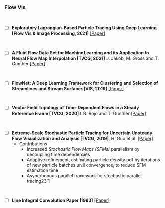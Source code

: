 ### Flow Vis

<br>

- [ ] **Exploratory Lagrangian-Based Particle Tracing Using Deep Learning [Flow Vis & Image Processing, 2021]** [[Paper]](pdfs/2110.08338.pdf)

<br>

- [ ] **A Fluid Flow Data Set for Machine Learning and its Application to Neural Flow Map Interpolation [TVCG, 2021]** J. Jakob, M. Gross and T. Günther [[Paper]](pdfs/A_Fluid_Flow_Data_Set_for_Machine_Learning_and_its_Application_to_Neural_Flow_Map_Interpolation.pdf)

<br>

- [ ] **FlowNet: A Deep Learning Framework for Clustering and Selection of Streamlines and Stream Surfaces [VIS, 2019]** [[Paper]](pdfs/tvcg20-flownet.pdf)

<br>

- [ ] **Vector Field Topology of Time-Dependent Flows in a Steady Reference Frame [TVCG, 2020]** I. B. Rojo and T. Günther [[Paper]](pdfs/Vector_Field_Topology_of_Time-Dependent_Flows_in_a_Steady_Reference_Frame.pdf)

<br>

- [ ] **Extreme-Scale Stochastic Particle Tracing for Uncertain Unsteady Flow Visualization and Analysis [TVCG, 2019]**, H. Guo et al. [[Paper]](pdfs/Extreme-Scale_Stochastic_Particle_Tracing_for_Uncertain_Unsteady_Flow_Visualization_and_Analysis.pdf)
  - Contributions
    - Increased *Stochastic Flow Maps (SFMs)* parallelism by decoupling time dependencies
    - Adaptive refinement, estimating particle density pdf by iterations of new particle batches until convergence, to reduce SFM estimation time
    - Asyncrhonous parallel framework for stochastic parallel tracing23`1


<br>

- [ ] **Line Integral Convolution Paper [1993]** [[Paper]](pdfs/line_integral_convolution.pdf)

<br>
